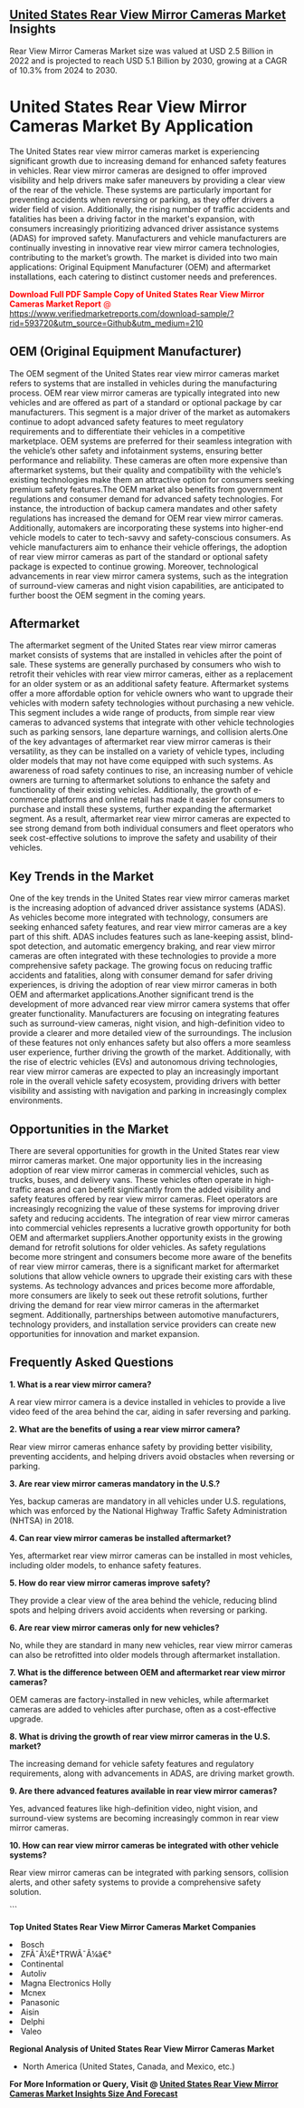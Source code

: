 <h2><a href="https://www.verifiedmarketreports.com/download-sample/?rid=593720&amp;utm_source=Github&amp;utm_medium=210" target="_blank">United States Rear View Mirror Cameras Market</a> Insights</h2><p>Rear View Mirror Cameras Market size was valued at USD 2.5 Billion in 2022 and is projected to reach USD 5.1 Billion by 2030, growing at a CAGR of 10.3% from 2024 to 2030.</p><p><h1>United States Rear View Mirror Cameras Market By Application</h1><p>The United States rear view mirror cameras market is experiencing significant growth due to increasing demand for enhanced safety features in vehicles. Rear view mirror cameras are designed to offer improved visibility and help drivers make safer maneuvers by providing a clear view of the rear of the vehicle. These systems are particularly important for preventing accidents when reversing or parking, as they offer drivers a wider field of vision. Additionally, the rising number of traffic accidents and fatalities has been a driving factor in the market's expansion, with consumers increasingly prioritizing advanced driver assistance systems (ADAS) for improved safety. Manufacturers and vehicle manufacturers are continually investing in innovative rear view mirror camera technologies, contributing to the market’s growth. The market is divided into two main applications: Original Equipment Manufacturer (OEM) and aftermarket installations, each catering to distinct customer needs and preferences. <p><span class=""><span style="color: #ff0000;"><strong>Download Full PDF Sample Copy of United States Rear View Mirror Cameras Market Report</strong> @ </span><a href="https://www.verifiedmarketreports.com/download-sample/?rid=593720&amp;utm_source=Github&amp;utm_medium=210" target="_blank">https://www.verifiedmarketreports.com/download-sample/?rid=593720&amp;utm_source=Github&amp;utm_medium=210</a></span></p></p><h2>OEM (Original Equipment Manufacturer)</h2><p>The OEM segment of the United States rear view mirror cameras market refers to systems that are installed in vehicles during the manufacturing process. OEM rear view mirror cameras are typically integrated into new vehicles and are offered as part of a standard or optional package by car manufacturers. This segment is a major driver of the market as automakers continue to adopt advanced safety features to meet regulatory requirements and to differentiate their vehicles in a competitive marketplace. OEM systems are preferred for their seamless integration with the vehicle’s other safety and infotainment systems, ensuring better performance and reliability. These cameras are often more expensive than aftermarket systems, but their quality and compatibility with the vehicle’s existing technologies make them an attractive option for consumers seeking premium safety features.The OEM market also benefits from government regulations and consumer demand for advanced safety technologies. For instance, the introduction of backup camera mandates and other safety regulations has increased the demand for OEM rear view mirror cameras. Additionally, automakers are incorporating these systems into higher-end vehicle models to cater to tech-savvy and safety-conscious consumers. As vehicle manufacturers aim to enhance their vehicle offerings, the adoption of rear view mirror cameras as part of the standard or optional safety package is expected to continue growing. Moreover, technological advancements in rear view mirror camera systems, such as the integration of surround-view cameras and night vision capabilities, are anticipated to further boost the OEM segment in the coming years.<h2>Aftermarket</h2><p>The aftermarket segment of the United States rear view mirror cameras market consists of systems that are installed in vehicles after the point of sale. These systems are generally purchased by consumers who wish to retrofit their vehicles with rear view mirror cameras, either as a replacement for an older system or as an additional safety feature. Aftermarket systems offer a more affordable option for vehicle owners who want to upgrade their vehicles with modern safety technologies without purchasing a new vehicle. This segment includes a wide range of products, from simple rear view cameras to advanced systems that integrate with other vehicle technologies such as parking sensors, lane departure warnings, and collision alerts.One of the key advantages of aftermarket rear view mirror cameras is their versatility, as they can be installed on a variety of vehicle types, including older models that may not have come equipped with such systems. As awareness of road safety continues to rise, an increasing number of vehicle owners are turning to aftermarket solutions to enhance the safety and functionality of their existing vehicles. Additionally, the growth of e-commerce platforms and online retail has made it easier for consumers to purchase and install these systems, further expanding the aftermarket segment. As a result, aftermarket rear view mirror cameras are expected to see strong demand from both individual consumers and fleet operators who seek cost-effective solutions to improve the safety and usability of their vehicles.<h2>Key Trends in the Market</h2><p>One of the key trends in the United States rear view mirror cameras market is the increasing adoption of advanced driver assistance systems (ADAS). As vehicles become more integrated with technology, consumers are seeking enhanced safety features, and rear view mirror cameras are a key part of this shift. ADAS includes features such as lane-keeping assist, blind-spot detection, and automatic emergency braking, and rear view mirror cameras are often integrated with these technologies to provide a more comprehensive safety package. The growing focus on reducing traffic accidents and fatalities, along with consumer demand for safer driving experiences, is driving the adoption of rear view mirror cameras in both OEM and aftermarket applications.Another significant trend is the development of more advanced rear view mirror camera systems that offer greater functionality. Manufacturers are focusing on integrating features such as surround-view cameras, night vision, and high-definition video to provide a clearer and more detailed view of the surroundings. The inclusion of these features not only enhances safety but also offers a more seamless user experience, further driving the growth of the market. Additionally, with the rise of electric vehicles (EVs) and autonomous driving technologies, rear view mirror cameras are expected to play an increasingly important role in the overall vehicle safety ecosystem, providing drivers with better visibility and assisting with navigation and parking in increasingly complex environments.<h2>Opportunities in the Market</h2><p>There are several opportunities for growth in the United States rear view mirror cameras market. One major opportunity lies in the increasing adoption of rear view mirror cameras in commercial vehicles, such as trucks, buses, and delivery vans. These vehicles often operate in high-traffic areas and can benefit significantly from the added visibility and safety features offered by rear view mirror cameras. Fleet operators are increasingly recognizing the value of these systems for improving driver safety and reducing accidents. The integration of rear view mirror cameras into commercial vehicles represents a lucrative growth opportunity for both OEM and aftermarket suppliers.Another opportunity exists in the growing demand for retrofit solutions for older vehicles. As safety regulations become more stringent and consumers become more aware of the benefits of rear view mirror cameras, there is a significant market for aftermarket solutions that allow vehicle owners to upgrade their existing cars with these systems. As technology advances and prices become more affordable, more consumers are likely to seek out these retrofit solutions, further driving the demand for rear view mirror cameras in the aftermarket segment. Additionally, partnerships between automotive manufacturers, technology providers, and installation service providers can create new opportunities for innovation and market expansion.<h2>Frequently Asked Questions</h2><p><b>1. What is a rear view mirror camera?</b></p><p>A rear view mirror camera is a device installed in vehicles to provide a live video feed of the area behind the car, aiding in safer reversing and parking.</p><p><b>2. What are the benefits of using a rear view mirror camera?</b></p><p>Rear view mirror cameras enhance safety by providing better visibility, preventing accidents, and helping drivers avoid obstacles when reversing or parking.</p><p><b>3. Are rear view mirror cameras mandatory in the U.S.?</b></p><p>Yes, backup cameras are mandatory in all vehicles under U.S. regulations, which was enforced by the National Highway Traffic Safety Administration (NHTSA) in 2018.</p><p><b>4. Can rear view mirror cameras be installed aftermarket?</b></p><p>Yes, aftermarket rear view mirror cameras can be installed in most vehicles, including older models, to enhance safety features.</p><p><b>5. How do rear view mirror cameras improve safety?</b></p><p>They provide a clear view of the area behind the vehicle, reducing blind spots and helping drivers avoid accidents when reversing or parking.</p><p><b>6. Are rear view mirror cameras only for new vehicles?</b></p><p>No, while they are standard in many new vehicles, rear view mirror cameras can also be retrofitted into older models through aftermarket installation.</p><p><b>7. What is the difference between OEM and aftermarket rear view mirror cameras?</b></p><p>OEM cameras are factory-installed in new vehicles, while aftermarket cameras are added to vehicles after purchase, often as a cost-effective upgrade.</p><p><b>8. What is driving the growth of rear view mirror cameras in the U.S. market?</b></p><p>The increasing demand for vehicle safety features and regulatory requirements, along with advancements in ADAS, are driving market growth.</p><p><b>9. Are there advanced features available in rear view mirror cameras?</b></p><p>Yes, advanced features like high-definition video, night vision, and surround-view systems are becoming increasingly common in rear view mirror cameras.</p><p><b>10. How can rear view mirror cameras be integrated with other vehicle systems?</b></p><p>Rear view mirror cameras can be integrated with parking sensors, collision alerts, and other safety systems to provide a comprehensive safety solution.</p>```</p><p><strong>Top United States Rear View Mirror Cameras Market Companies</strong></p><div data-test-id=""><p><li>Bosch</li><li> ZFÃ¯Â¼Ë†TRWÃ¯Â¼â€°</li><li> Continental</li><li> Autoliv</li><li> Magna Electronics Holly</li><li> Mcnex</li><li> Panasonic</li><li> Aisin</li><li> Delphi</li><li> Valeo</li></p><div><strong>Regional Analysis of&nbsp;United States Rear View Mirror Cameras Market</strong></div><ul><li dir="ltr"><p dir="ltr">North America&nbsp;(United States, Canada, and Mexico, etc.)</p></li></ul><p><strong>For More Information or Query, Visit @&nbsp;</strong><strong><a href="https://www.verifiedmarketreports.com/product/rear-view-mirror-cameras-market/?utm_source=Github&amp;utm_medium=210" target="_blank">United States Rear View Mirror Cameras Market Insights Size And Forecast</a></strong></p></div>
